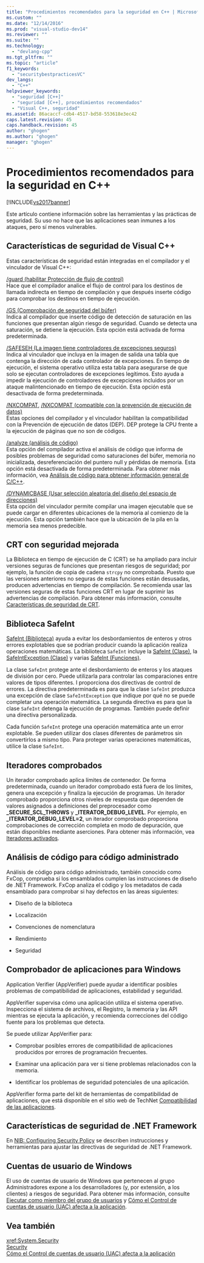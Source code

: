 ```yaml
---
title: "Procedimientos recomendados para la seguridad en C++ | Microsoft Docs"
ms.custom: ""
ms.date: "12/14/2016"
ms.prod: "visual-studio-dev14"
ms.reviewer: ""
ms.suite: ""
ms.technology: 
  - "devlang-cpp"
ms.tgt_pltfrm: ""
ms.topic: "article"
f1_keywords: 
  - "securitybestpracticesVC"
dev_langs: 
  - "C++"
helpviewer_keywords: 
  - "seguridad [C++]"
  - "seguridad [C++], procedimientos recomendados"
  - "Visual C++, seguridad"
ms.assetid: 86acaccf-cdb4-4517-bd58-553618e3ec42
caps.latest.revision: 45
caps.handback.revision: 45
author: "ghogen"
ms.author: "ghogen"
manager: "ghogen"
---
```

# Procedimientos recomendados para la seguridad en C++
[!INCLUDE[vs2017banner](../assembler/inline/includes/vs2017banner.md)]

Este artículo contiene información sobre las herramientas y las prácticas de seguridad.  Su uso no hace que las aplicaciones sean inmunes a los ataques, pero sí menos vulnerables.  
  
## Características de seguridad de Visual C\+\+  
 Estas características de seguridad están integradas en el compilador y el vinculador de Visual C\+\+:  
  
 [\/guard \(habilitar Protección de flujo de control\)](../build/reference/guard-enable-control-flow-guard.md)  
 Hace que el compilador analice el flujo de control para los destinos de llamada indirecta en tiempo de compilación y que después inserte código para comprobar los destinos en tiempo de ejecución.  
  
 [\/GS \(Comprobación de seguridad del búfer\)](../build/reference/gs-buffer-security-check.md)  
 Indica al compilador que inserte código de detección de saturación en las funciones que presentan algún riesgo de seguridad.  Cuando se detecta una saturación, se detiene la ejecución.  Esta opción está activada de forma predeterminada.  
  
 [\/SAFESEH \(La imagen tiene controladores de excepciones seguros\)](../build/reference/safeseh-image-has-safe-exception-handlers.md)  
 Indica al vinculador que incluya en la imagen de salida una tabla que contenga la dirección de cada controlador de excepciones.  En tiempo de ejecución, el sistema operativo utiliza esta tabla para asegurarse de que solo se ejecutan controladores de excepciones legítimos.  Esto ayuda a impedir la ejecución de controladores de excepciones incluidos por un ataque malintencionado en tiempo de ejecución.  Esta opción está desactivada de forma predeterminada.  
  
 [\/NXCOMPAT](../build/reference/nxcompat.md), [\/NXCOMPAT \(compatible con la prevención de ejecución de datos\)](../build/reference/nxcompat-compatible-with-data-execution-prevention.md)  
 Estas opciones del compilador y el vinculador habilitan la compatibilidad con la Prevención de ejecución de datos \(DEP\).  DEP protege la CPU frente a la ejecución de páginas que no son de códigos.  
  
 [\/analyze \(análisis de código\)](../build/reference/analyze-code-analysis.md)  
 Esta opción del compilador activa el análisis de código que informa de posibles problemas de seguridad como saturaciones del búfer, memoria no inicializada, desreferenciación del puntero null y pérdidas de memoria.  Esta opción está desactivada de forma predeterminada.  Para obtener más información, vea [Análisis de código para obtener información general de C\/C\+\+](../Topic/Code%20Analysis%20for%20C-C++%20Overview.md).  
  
 [\/DYNAMICBASE \(Usar selección aleatoria del diseño del espacio de direcciones\)](../build/reference/dynamicbase-use-address-space-layout-randomization.md)  
 Esta opción del vinculador permite compilar una imagen ejecutable que se puede cargar en diferentes ubicaciones de la memoria al comienzo de la ejecución.  Esta opción también hace que la ubicación de la pila en la memoria sea menos predecible.  
  
## CRT con seguridad mejorada  
 La Biblioteca en tiempo de ejecución de C \(CRT\) se ha ampliado para incluir versiones seguras de funciones que presentan riesgos de seguridad; por ejemplo, la función de copia de cadena `strcpy` no comprobada.  Puesto que las versiones anteriores no seguras de estas funciones están desusadas, producen advertencias en tiempo de compilación.  Se recomienda usar las versiones seguras de estas funciones CRT en lugar de suprimir las advertencias de compilación.  Para obtener más información, consulte [Características de seguridad de CRT](../c-runtime-library/security-features-in-the-crt.md).  
  
## Biblioteca SafeInt  
 [SafeInt \(Biblioteca\)](../windows/safeint-library.md) ayuda a evitar los desbordamientos de enteros y otros errores explotables que se podrían producir cuando la aplicación realiza operaciones matemáticas.  La biblioteca `SafeInt` incluye la [SafeInt \(Clase\)](../windows/safeint-class.md), la [SafeIntException \(Clase\)](../windows/safeintexception-class.md) y varias [SafeInt \(Funciones\)](../windows/safeint-functions.md).  
  
 La clase `SafeInt` protege ante el desbordamiento de enteros y los ataques de división por cero.  Puede utilizarla para controlar las comparaciones entre valores de tipos diferentes.  I proporciona dos directivas de control de errores.  La directiva predeterminada es para que la clase `SafeInt` produzca una excepción de clase `SafeIntException` que indique por qué no se puede completar una operación matemática.  La segunda directiva es para que la clase `SafeInt` detenga la ejecución de programas.  También puede definir una directiva personalizada.  
  
 Cada función `SafeInt` protege una operación matemática ante un error explotable.  Se pueden utilizar dos clases diferentes de parámetros sin convertirlos a mismo tipo.  Para proteger varias operaciones matemáticas, utilice la clase `SafeInt`.  
  
## Iteradores comprobados  
 Un iterador comprobado aplica límites de contenedor.  De forma predeterminada, cuando un iterador comprobado está fuera de los límites, genera una excepción y finaliza la ejecución de programas.  Un iterador comprobado proporciona otros niveles de respuesta que dependen de valores asignados a definiciones del preprocesador como **\_SECURE\_SCL\_THROWS** y **\_ITERATOR\_DEBUG\_LEVEL**.  Por ejemplo, en **\_ITERATOR\_DEBUG\_LEVEL\=2**, un iterador comprobado proporciona comprobaciones de corrección completa en modo de depuración, que están disponibles mediante aserciones.  Para obtener más información, vea [Iteradores activados](../standard-library/checked-iterators.md).  
  
## Análisis de código para código administrado  
 Análisis de código para código administrado, también conocido como FxCop, comprueba si los ensamblados cumplen las instrucciones de diseño de .NET Framework.  FxCop analiza el código y los metadatos de cada ensamblado para comprobar si hay defectos en las áreas siguientes:  
  
-   Diseño de la biblioteca  
  
-   Localización  
  
-   Convenciones de nomenclatura  
  
-   Rendimiento  
  
-   Seguridad  
  
## Comprobador de aplicaciones para Windows  
 Application Verifier \(AppVerifier\) puede ayudar a identificar posibles problemas de compatibilidad de aplicaciones, estabilidad y seguridad.  
  
 AppVerifier supervisa cómo una aplicación utiliza el sistema operativo.  Inspecciona el sistema de archivos, el Registro, la memoria y las API mientras se ejecuta la aplicación, y recomienda correcciones del código fuente para los problemas que detecta.  
  
 Se puede utilizar AppVerifier para:  
  
-   Comprobar posibles errores de compatibilidad de aplicaciones producidos por errores de programación frecuentes.  
  
-   Examinar una aplicación para ver si tiene problemas relacionados con la memoria.  
  
-   Identificar los problemas de seguridad potenciales de una aplicación.  
  
 AppVerifier forma parte del kit de herramientas de compatibilidad de aplicaciones, que está disponible en el sitio web de TechNet [Compatibilidad de las aplicaciones](http://go.microsoft.com/fwlink/?LinkId=91277).  
  
## Características de seguridad de .NET Framework  
 En [NIB: Configuring Security Policy](http://msdn.microsoft.com/es-es/0f130bcd-1bba-4346-b231-0bcca7dab1a4) se describen instrucciones y herramientas para ajustar las directivas de seguridad de .NET Framework.  
  
## Cuentas de usuario de Windows  
 El uso de cuentas de usuario de Windows que pertenecen al grupo Administradores expone a los desarrolladores \(y, por extensión, a los clientes\) a riesgos de seguridad.  Para obtener más información, consulte [Ejecutar como miembro del grupo de usuarios](../top/running-as-a-member-of-the-users-group.md) y [Cómo el Control de cuentas de usuario \(UAC\) afecta a la aplicación](../Topic/How%20User%20Account%20Control%20\(UAC\)%20Affects%20Your%20Application.md).  
  
## Vea también  
 <xref:System.Security>   
 [Security](../Topic/Security%20in%20the%20.NET%20Framework.md)   
 [Cómo el Control de cuentas de usuario \(UAC\) afecta a la aplicación](../Topic/How%20User%20Account%20Control%20\(UAC\)%20Affects%20Your%20Application.md)